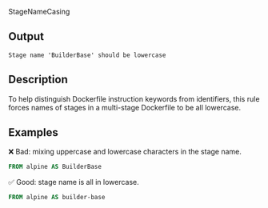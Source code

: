 StageNameCasing


## Output

```text
Stage name 'BuilderBase' should be lowercase
```

## Description

To help distinguish Dockerfile instruction keywords from identifiers, this rule
forces names of stages in a multi-stage Dockerfile to be all lowercase.

## Examples

❌ Bad: mixing uppercase and lowercase characters in the stage name.

```dockerfile
FROM alpine AS BuilderBase
```

✅ Good: stage name is all in lowercase.

```dockerfile
FROM alpine AS builder-base
```

